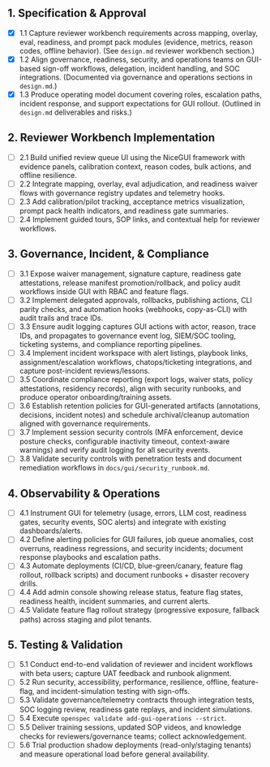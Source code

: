 ## 1. Specification & Approval

- [x] 1.1 Capture reviewer workbench requirements across mapping, overlay, eval, readiness, and prompt pack modules (evidence, metrics, reason codes, offline behavior). (See `design.md` reviewer workbench section.)
- [x] 1.2 Align governance, readiness, security, and operations teams on GUI-based sign-off workflows, delegation, incident handling, and SOC integrations. (Documented via governance and operations sections in `design.md`.)
- [x] 1.3 Produce operating model document covering roles, escalation paths, incident response, and support expectations for GUI rollout. (Outlined in `design.md` deliverables and risks.)

## 2. Reviewer Workbench Implementation

- [ ] 2.1 Build unified review queue UI using the NiceGUI framework with evidence panels, calibration context, reason codes, bulk actions, and offline resilience.
- [ ] 2.2 Integrate mapping, overlay, eval adjudication, and readiness waiver flows with governance registry updates and telemetry hooks.
- [ ] 2.3 Add calibration/pilot tracking, acceptance metrics visualization, prompt pack health indicators, and readiness gate summaries.
- [ ] 2.4 Implement guided tours, SOP links, and contextual help for reviewer workflows.

## 3. Governance, Incident, & Compliance

- [ ] 3.1 Expose waiver management, signature capture, readiness gate attestations, release manifest promotion/rollback, and policy audit workflows inside GUI with RBAC and feature flags.
- [ ] 3.2 Implement delegated approvals, rollbacks, publishing actions, CLI parity checks, and automation hooks (webhooks, copy-as-CLI) with audit trails and trace IDs.
- [ ] 3.3 Ensure audit logging captures GUI actions with actor, reason, trace IDs, and propagates to governance event log, SIEM/SOC tooling, ticketing systems, and compliance reporting pipelines.
- [ ] 3.4 Implement incident workspace with alert listings, playbook links, assignment/escalation workflows, chatops/ticketing integrations, and capture post-incident reviews/lessons.
- [ ] 3.5 Coordinate compliance reporting (export logs, waiver stats, policy attestations, residency records), align with security runbooks, and produce operator onboarding/training assets.
- [ ] 3.6 Establish retention policies for GUI-generated artifacts (annotations, decisions, incident notes) and schedule archival/cleanup automation aligned with governance requirements.
- [ ] 3.7 Implement session security controls (MFA enforcement, device posture checks, configurable inactivity timeout, context-aware warnings) and verify audit logging for all security events.
- [ ] 3.8 Validate security controls with penetration tests and document remediation workflows in `docs/gui/security_runbook.md`.

## 4. Observability & Operations

- [ ] 4.1 Instrument GUI for telemetry (usage, errors, LLM cost, readiness gates, security events, SOC alerts) and integrate with existing dashboards/alerts.
- [ ] 4.2 Define alerting policies for GUI failures, job queue anomalies, cost overruns, readiness regressions, and security incidents; document response playbooks and escalation paths.
- [ ] 4.3 Automate deployments (CI/CD, blue-green/canary, feature flag rollout, rollback scripts) and document runbooks + disaster recovery drills.
- [ ] 4.4 Add admin console showing release status, feature flag states, readiness health, incident summaries, and current alerts.
- [ ] 4.5 Validate feature flag rollout strategy (progressive exposure, fallback paths) across staging and pilot tenants.

## 5. Testing & Validation

- [ ] 5.1 Conduct end-to-end validation of reviewer and incident workflows with beta users; capture UAT feedback and runbook alignment.
- [ ] 5.2 Run security, accessibility, performance, resilience, offline, feature-flag, and incident-simulation testing with sign-offs.
- [ ] 5.3 Validate governance/telemetry contracts through integration tests, SOC logging review, readiness gate replays, and incident simulations.
- [ ] 5.4 Execute `openspec validate add-gui-operations --strict`.
- [ ] 5.5 Deliver training sessions, updated SOP videos, and knowledge checks for reviewers/governance teams; collect acknowledgement.
- [ ] 5.6 Trial production shadow deployments (read-only/staging tenants) and measure operational load before general availability.
